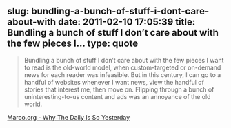 slug: bundling-a-bunch-of-stuff-i-dont-care-about-with
date: 2011-02-10 17:05:39
title: Bundling a bunch of stuff I don’t care about with the few pieces I...
type: quote
---

> Bundling a bunch of stuff I don’t care about with the few pieces I want to read is the old-world model, when custom-targeted or on-demand news for each reader was infeasible. But in this century, I can go to a handful of websites whenever I want news, view the handful of stories that interest me, then move on. Flipping through a bunch of uninteresting-to-us content and ads was an annoyance of the old world.

[Marco.org - Why The Daily Is So Yesterday](http://www.marco.org/3201099588)
